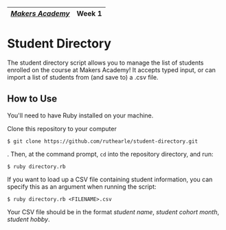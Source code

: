| [*Makers Academy*](http://www.makersacademy.com) | Week 1 |
| ---------------- | ------ |

Student Directory
=================

The student directory script allows you to manage the list of students enrolled on the course at Makers Academy! It accepts typed input, or can import a list of students from (and save to) a .csv file.

How to Use
----------

You'll need to have Ruby installed on your machine.

Clone this repository to your computer
```shell
$ git clone https://github.com/ruthearle/student-directory.git
```

. Then, at the command prompt, ```cd``` into the repository directory, and run:

```shell
$ ruby directory.rb
```

If you want to load up a CSV file containing student information, you can specify this as an argument when running the script:

```shell
$ ruby directory.rb <FILENAME>.csv
```

Your CSV file should be in the format *student name*, *student cohort month*, *student hobby*.
